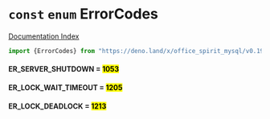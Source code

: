 # `const` `enum` ErrorCodes

[Documentation Index](../README.md)

```ts
import {ErrorCodes} from "https://deno.land/x/office_spirit_mysql/v0.19.4/mod.ts"
```

#### ER\_SERVER\_SHUTDOWN = <mark>1053</mark>



#### ER\_LOCK\_WAIT\_TIMEOUT = <mark>1205</mark>



#### ER\_LOCK\_DEADLOCK = <mark>1213</mark>



